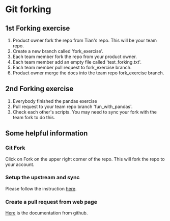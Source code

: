 # Git forking
## 1st Forking exercise 
1. Product owner fork the repo from Tian's repo. This will be your team repo.
2. Create a new branch called 'fork_exercise'.
2. Each team member fork the repo from your product owner.
3. Each team member add an empty file called 'test_forking.txt'.
4. Each team member pull request to fork_exercise branch.
5. Product owner merge the docs into the team repo fork_exercise branch.

## 2nd Forking exercise
1. Everybody finished the pandas exercise 
2. Pull request to your team repo branch 'fun_with_pandas'. 
2. Check each other's scripts. You may need to sync your fork with the team fork to do this.

## Some helpful information
### Git Fork
Click on Fork on the upper right corner of the repo. This will fork the repo to your account.

### Setup the upstream and sync
Please follow the instruction [here](https://help.github.com/articles/syncing-a-fork/).
### Create a pull request from web page
[Here](https://help.github.com/articles/creating-a-pull-request/) is the documentation from github.

